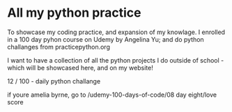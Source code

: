 # All my python practice

To showcase my coding practice, and expansion of my knowlage.
I enrolled in a 100 day pyhon course on Udemy by Angelina Yu; and do python challanges from practicepython.org

I want to have a collection of all the python projects I do outside of school - which will be showcased here, and on my website! 

12 / 100 - daily python challange 


if youre amelia byrne, go to /udemy-100-days-of-code/08 day eight/love score